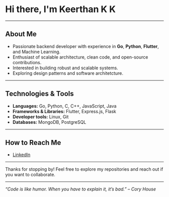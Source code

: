 # Hi there, I'm Keerthan K K
---

## About Me
- Passionate backend developer with experience in **Go**, **Python**, **Flutter**, and Machine Learning.
- Enthusiast of scalable architecture, clean code, and open-source contributions.
- Interested in building robust and scalable systems.
- Exploring design patterns and software architetcture.

---

## Technologies & Tools
- **Languages:** Go, Python, C, C++, JavaScript, Java
- **Frameworks & Libraries:** Flutter, Express.js, Flask
- **Developer tools:** Linux, Git
- **Databases:** MongoDB, PostgreSQL

---

## How to Reach Me
- [LinkedIn](https://www.linkedin.com/in/keerthan-k-k-6204692b3/)


---

Thanks for stopping by! Feel free to explore my repositories and reach out if you want to collaborate.

---

*“Code is like humor. When you have to explain it, it’s bad.” – Cory House*
